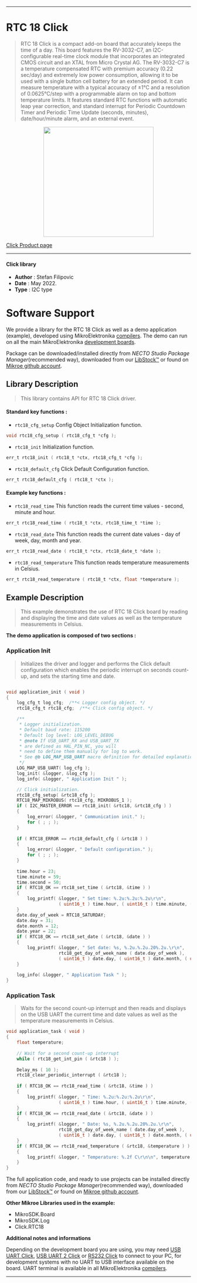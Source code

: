 
---
# RTC 18 Click

> RTC 18 Click is a compact add-on board that accurately keeps the time of a day. This board features the RV-3032-C7, an I2C-configurable real-time clock module that incorporates an integrated CMOS circuit and an XTAL from Micro Crystal AG. The RV-3032-C7 is a temperature compensated RTC with premium accuracy (0.22 sec/day) and extremely low power consumption, allowing it to be used with a single button cell battery for an extended period. It can measure temperature with a typical accuracy of ±1°C and a resolution of 0.0625°C/step with a programmable alarm on top and bottom temperature limits. It features standard RTC functions with automatic leap year correction, and standard interrupt for Periodic Countdown Timer and Periodic Time Update (seconds, minutes), date/hour/minute alarm, and an external event.

<p align="center">
  <img src="https://download.mikroe.com/images/click_for_ide/rtc18_click.png" height=300px>
</p>

[Click Product page](https://www.mikroe.com/rtc-18-click)

---


#### Click library

- **Author**        : Stefan Filipovic
- **Date**          : May 2022.
- **Type**          : I2C type


# Software Support

We provide a library for the RTC 18 Click
as well as a demo application (example), developed using MikroElektronika
[compilers](https://www.mikroe.com/necto-studio).
The demo can run on all the main MikroElektronika [development boards](https://www.mikroe.com/development-boards).

Package can be downloaded/installed directly from *NECTO Studio Package Manager*(recommended way), downloaded from our [LibStock&trade;](https://libstock.mikroe.com) or found on [Mikroe github account](https://github.com/MikroElektronika/mikrosdk_click_v2/tree/master/clicks).

## Library Description

> This library contains API for RTC 18 Click driver.

#### Standard key functions :

- `rtc18_cfg_setup` Config Object Initialization function.
```c
void rtc18_cfg_setup ( rtc18_cfg_t *cfg );
```

- `rtc18_init` Initialization function.
```c
err_t rtc18_init ( rtc18_t *ctx, rtc18_cfg_t *cfg );
```

- `rtc18_default_cfg` Click Default Configuration function.
```c
err_t rtc18_default_cfg ( rtc18_t *ctx );
```

#### Example key functions :

- `rtc18_read_time` This function reads the current time values - second, minute and hour.
```c
err_t rtc18_read_time ( rtc18_t *ctx, rtc18_time_t *time );
```

- `rtc18_read_date` This function reads the current date values - day of week, day, month and year.
```c
err_t rtc18_read_date ( rtc18_t *ctx, rtc18_date_t *date );
```

- `rtc18_read_temperature` This function reads temperature measurements in Celsius.
```c
err_t rtc18_read_temperature ( rtc18_t *ctx, float *temperature );
```

## Example Description

> This example demonstrates the use of RTC 18 Click board by reading and displaying the time and date values as well as the temperature measurements in Celsius.

**The demo application is composed of two sections :**

### Application Init

> Initializes the driver and logger and performs the Click default configuration which enables the periodic interrupt on seconds count-up, and sets the starting time and date.

```c

void application_init ( void )
{
    log_cfg_t log_cfg;  /**< Logger config object. */
    rtc18_cfg_t rtc18_cfg;  /**< Click config object. */

    /** 
     * Logger initialization.
     * Default baud rate: 115200
     * Default log level: LOG_LEVEL_DEBUG
     * @note If USB_UART_RX and USB_UART_TX 
     * are defined as HAL_PIN_NC, you will 
     * need to define them manually for log to work. 
     * See @b LOG_MAP_USB_UART macro definition for detailed explanation.
     */
    LOG_MAP_USB_UART( log_cfg );
    log_init( &logger, &log_cfg );
    log_info( &logger, " Application Init " );

    // Click initialization.
    rtc18_cfg_setup( &rtc18_cfg );
    RTC18_MAP_MIKROBUS( rtc18_cfg, MIKROBUS_1 );
    if ( I2C_MASTER_ERROR == rtc18_init( &rtc18, &rtc18_cfg ) ) 
    {
        log_error( &logger, " Communication init." );
        for ( ; ; );
    }
    
    if ( RTC18_ERROR == rtc18_default_cfg ( &rtc18 ) )
    {
        log_error( &logger, " Default configuration." );
        for ( ; ; );
    }
    
    time.hour = 23;
    time.minute = 59;
    time.second = 50;
    if ( RTC18_OK == rtc18_set_time ( &rtc18, &time ) )
    {
        log_printf( &logger, " Set time: %.2u:%.2u:%.2u\r\n", 
                    ( uint16_t ) time.hour, ( uint16_t ) time.minute, ( uint16_t ) time.second );
    }
    date.day_of_week = RTC18_SATURDAY;
    date.day = 31;
    date.month = 12;
    date.year = 22;
    if ( RTC18_OK == rtc18_set_date ( &rtc18, &date ) )
    {
        log_printf( &logger, " Set date: %s, %.2u.%.2u.20%.2u.\r\n", 
                    rtc18_get_day_of_week_name ( date.day_of_week ),
                    ( uint16_t ) date.day, ( uint16_t ) date.month, ( uint16_t ) date.year );
    }
    
    log_info( &logger, " Application Task " );
}

```

### Application Task

> Waits for the second count-up interrupt and then reads and displays on the USB UART the current time and date values as well as the temperature measurements in Celsius.

```c
void application_task ( void )
{
    float temperature;
    
    // Wait for a second count-up interrupt
    while ( rtc18_get_int_pin ( &rtc18 ) );
    
    Delay_ms ( 10 );
    rtc18_clear_periodic_interrupt ( &rtc18 );
    
    if ( RTC18_OK == rtc18_read_time ( &rtc18, &time ) )
    {
        log_printf( &logger, " Time: %.2u:%.2u:%.2u\r\n", 
                    ( uint16_t ) time.hour, ( uint16_t ) time.minute, ( uint16_t ) time.second );
    }
    if ( RTC18_OK == rtc18_read_date ( &rtc18, &date ) )
    {
        log_printf( &logger, " Date: %s, %.2u.%.2u.20%.2u.\r\n", 
                    rtc18_get_day_of_week_name ( date.day_of_week ),
                    ( uint16_t ) date.day, ( uint16_t ) date.month, ( uint16_t ) date.year );
    }
    if ( RTC18_OK == rtc18_read_temperature ( &rtc18, &temperature ) )
    {
        log_printf( &logger, " Temperature: %.2f C\r\n\n", temperature );
    }
}
```

The full application code, and ready to use projects can be installed directly from *NECTO Studio Package Manager*(recommended way), downloaded from our [LibStock&trade;](https://libstock.mikroe.com) or found on [Mikroe github account](https://github.com/MikroElektronika/mikrosdk_click_v2/tree/master/clicks).

**Other Mikroe Libraries used in the example:**

- MikroSDK.Board
- MikroSDK.Log
- Click.RTC18

**Additional notes and informations**

Depending on the development board you are using, you may need
[USB UART Click](https://www.mikroe.com/usb-uart-click),
[USB UART 2 Click](https://www.mikroe.com/usb-uart-2-click) or
[RS232 Click](https://www.mikroe.com/rs232-click) to connect to your PC, for
development systems with no UART to USB interface available on the board. UART
terminal is available in all MikroElektronika
[compilers](https://shop.mikroe.com/compilers).

---
